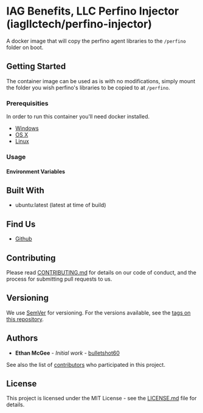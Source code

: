 # IAG Benefits, LLC Perfino Injector (iagllctech/perfino-injector)

A docker image that will copy the perfino agent libraries to the `/perfino` folder on boot.

## Getting Started

The container image can be used as is with no modifications, simply mount the folder you wish perfino's libraries to be copied to at `/perfino`.

### Prerequisities

In order to run this container you'll need docker installed.

* [Windows](https://docs.docker.com/windows/started)
* [OS X](https://docs.docker.com/mac/started/)
* [Linux](https://docs.docker.com/linux/started/)

### Usage

#### Environment Variables

## Built With

* ubuntu:latest (latest at time of build)

## Find Us

* [Github](https://github.com/iagtech/perfino-injector)

## Contributing

Please read [CONTRIBUTING.md](https://github.com/iagtech/perfino-injector/blob/main/CONTRIBUTING.md) for details on our code of conduct, and the process for submitting pull requests to us.

## Versioning

We use [SemVer](http://semver.org/) for versioning. For the versions available, see the [tags on this repository](https://github.com/iagtech/perfino-injector/tags). 

## Authors

* **Ethan McGee** - *Initial work* - [bulletshot60](https://github.com/bulletshot60)

See also the list of [contributors](https://github.com/iagtech/perfino-injector/contributors) who participated in this project.

## License

This project is licensed under the MIT License - see the [LICENSE.md](https://github.com/iagtech/perfino-injector/blob/main/LICENSE.md) file for details.

